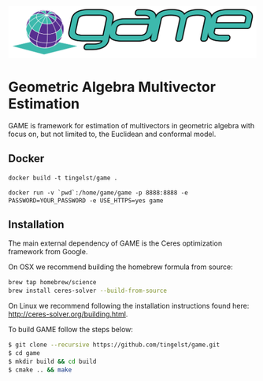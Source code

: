 ![](game_logo.png)

# **G**eometric **A**lgebra **M**ultivector **E**stimation

GAME is framework for estimation of multivectors in geometric algebra with focus on, but not limited to, the Euclidean and conformal model.

## Docker
```
docker build -t tingelst/game .
```
```
docker run -v `pwd`:/home/game/game -p 8888:8888 -e PASSWORD=YOUR_PASSWORD -e USE_HTTPS=yes game
```

## Installation

The main external dependency of GAME is the Ceres optimization framework from Google.

On OSX we recommend building the homebrew formula from source:
``` bash
brew tap homebrew/science
brew install ceres-solver --build-from-source
```

On Linux we recommend following the installation instructions found here: http://ceres-solver.org/building.html.

To build GAME follow the steps below:
``` bash
$ git clone --recursive https://github.com/tingelst/game.git
$ cd game
$ mkdir build && cd build
$ cmake .. && make
```
